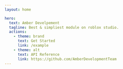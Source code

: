 ```yaml
---
layout: home

hero:
  text: Amber Develpement
  tagline: Best & simpliest module on roblox studio.
  actions:
    - theme: brand
      text: Get Started
      link: /example
    - theme: alt
      text: API Reference
      link: https://github.com/AmberDevelopmentTeam
---
```

